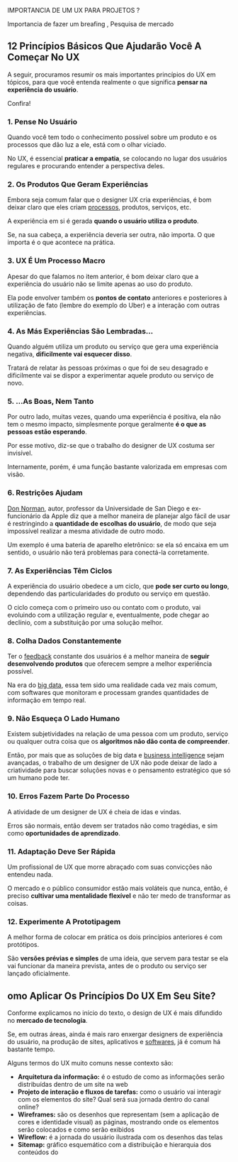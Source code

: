 IMPORTANCIA DE UM UX PARA PROJETOS ?

 Importancia de fazer um breafing , Pesquisa de mercado 

## 12 Princípios Básicos Que Ajudarão Você A Começar No UX

A seguir, procuramos resumir os mais importantes princípios do UX em tópicos, para que você entenda realmente o que significa **pensar na experiência do usuário**.

Confira!

### 1. Pense No Usuário

Quando você tem todo o conhecimento possível sobre um produto e os processos que dão luz a ele, está com o olhar viciado.

No UX, é essencial **praticar a empatia**, se colocando no lugar dos usuários regulares e procurando entender a perspectiva deles.

### 2. Os Produtos Que Geram Experiências

Embora seja comum falar que o designer UX cria experiências, é bom deixar claro que eles criam [processos](https://fia.com.br/blog/gestao-de-processos/), produtos, serviços, etc.

A experiência em si é gerada **quando o usuário utiliza o produto**.

Se, na sua cabeça, a experiência deveria ser outra, não importa. O que importa é o que acontece na prática.

### 3. UX É Um Processo Macro

Apesar do que falamos no item anterior, é bom deixar claro que a experiência do usuário não se limite apenas ao uso do produto.

Ela pode envolver também os **pontos de contato** anteriores e posteriores à utilização de fato (lembre do exemplo do Uber) e a interação com outras experiências.

### 4. As Más Experiências São Lembradas…

Quando alguém utiliza um produto ou serviço que gera uma experiência negativa, **dificilmente vai esquecer disso**.

Tratará de relatar às pessoas próximas o que foi de seu desagrado e dificilmente vai se dispor a experimentar aquele produto ou serviço de novo.

### 5. …As Boas, Nem Tanto

Por outro lado, muitas vezes, quando uma experiência é positiva, ela não tem o mesmo impacto, simplesmente porque geralmente **é o que as pessoas estão esperando**.

Por esse motivo, diz-se que o trabalho do designer de UX costuma ser invisível.

Internamente, porém, é uma função bastante valorizada em empresas com visão.

### 6. Restrições Ajudam

[Don Norman](https://pt.wikipedia.org/wiki/Donald_Norman), autor, professor da Universidade de San Diego e ex-funcionário da Apple diz que a melhor maneira de planejar algo fácil de usar é restringindo a **quantidade de escolhas do usuário**, de modo que seja impossível realizar a mesma atividade de outro modo.

Um exemplo é uma bateria de aparelho eletrônico: se ela só encaixa em um sentido, o usuário não terá problemas para conectá-la corretamente.

### 7. As Experiências Têm Ciclos

A experiência do usuário obedece a um ciclo, que **pode ser curto ou longo**, dependendo das particularidades do produto ou serviço em questão.

O ciclo começa com o primeiro uso ou contato com o produto, vai evoluindo com a utilização regular e, eventualmente, pode chegar ao declínio, com a substituição por uma solução melhor.
### 8. Colha Dados Constantemente

Ter o [feedback](https://fia.com.br/blog/feedback/) constante dos usuários é a melhor maneira de **seguir desenvolvendo produtos** que oferecem sempre a melhor experiência possível.

Na era do [big data](https://fia.com.br/blog/big-data/), essa tem sido uma realidade cada vez mais comum, com softwares que monitoram e processam grandes quantidades de informação em tempo real.

### 9. Não Esqueça O Lado Humano

Existem subjetividades na relação de uma pessoa com um produto, serviço ou qualquer outra coisa que os **algoritmos não dão conta de compreender**.

Então, por mais que as soluções de big data e [business intelligence](https://fia.com.br/blog/business-intelligence/) sejam avançadas, o trabalho de um designer de UX não pode deixar de lado a criatividade para buscar soluções novas e o pensamento estratégico que só um humano pode ter.

### 10. Erros Fazem Parte Do Processo

A atividade de um designer de UX é cheia de idas e vindas.

Erros são normais, então devem ser tratados não como tragédias, e sim como **oportunidades de aprendizado**.

### 11. Adaptação Deve Ser Rápida

Um profissional de UX que morre abraçado com suas convicções não entendeu nada.

O mercado e o público consumidor estão mais voláteis que nunca, então, é preciso **cultivar uma mentalidade flexível** e não ter medo de transformar as coisas.

### 12. Experimente A Prototipagem

A melhor forma de colocar em prática os dois princípios anteriores é com protótipos.

São **versões prévias e simples** de uma ideia, que servem para testar se ela vai funcionar da maneira prevista, antes de o produto ou serviço ser lançado oficialmente.
## omo Aplicar Os Princípios Do UX Em Seu Site?

Conforme explicamos no início do texto, o design de UX é mais difundido no **mercado de tecnologia**.

Se, em outras áreas, ainda é mais raro enxergar designers de experiência do usuário, na produção de sites, aplicativos e [softwares](https://fia.com.br/blog/desenvolvimento-de-softwares/), já é comum há bastante tempo.

Alguns termos do UX muito comuns nesse contexto são:

- **Arquitetura da informação:** é o estudo de como as informações serão distribuídas dentro de um site na web
- **Projeto de interação e fluxos de tarefas:** como o usuário vai interagir com os elementos do site? Qual será sua jornada dentro do canal online?
- **Wireframes:** são os desenhos que representam (sem a aplicação de cores e identidade visual) as páginas, mostrando onde os elementos serão colocados e como serão exibidos
- **Wireflow:** é a jornada do usuário ilustrada com os desenhos das telas
- **Sitemap:** gráfico esquemático com a distribuição e hierarquia dos conteúdos do
